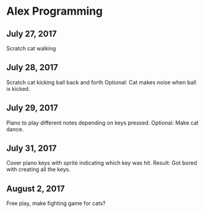 Alex Programming
================

July 27, 2017
-------------
Scratch cat walking

July 28, 2017
-------------
Scratch cat kicking ball back and forth
Optional: Cat makes noise when ball is kicked.

July 29, 2017
-------------
Piano to play different notes depending on keys pressed.
Optional:  Make cat dance.

July 31, 2017
-------------
Cover piano keys with sprite indicating which key was hit.
Result:  Got bored with creating all the keys.

August 2, 2017
--------------
Free play, make fighting game for cats?


